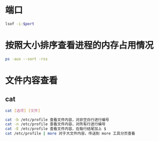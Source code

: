 # 端口

```bash
lsof -i:$port
```

# 按照大小排序查看进程的内存占用情况

```bash
ps -aux --sort -rss
```

# 文件内容查看

## cat

```bash
cat [选项] [文件]

cat -b /etc/profile 查看文件内容，对非空白行进行编号
cat -n /etc/profile 查看文件内容，对所有行进行编号
cat -E /etc/profile 查看文件内容，在每行结尾加上 $
cat /etc/profile | more 对于大文件内容，传送到 more 工具分页查看
```
